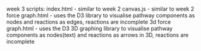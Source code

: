 week 3 scripts:
index.html - similar to week 2
canvas.js - similar to week 2
force graph.html - uses the D3 library to visualise pathway components as nodes and reactions as edges, reactions are incomplete
3d force graph.html - uses the D3 3D graphing library to visualise pathway components as nodes(text) and reactions as arrows in 3D, reactions are incomplete
